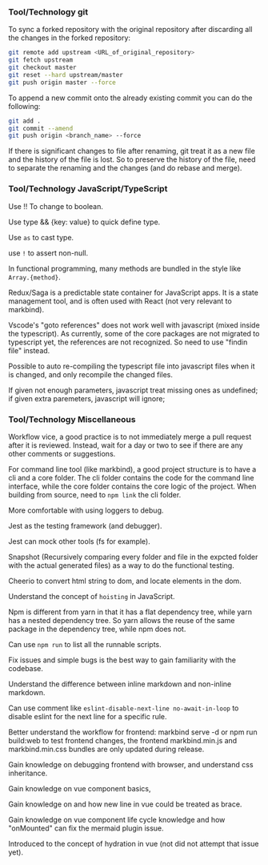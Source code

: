 ### Tool/Technology git
To sync a forked repository with the original repository after discarding all the changes in the forked repository:
```bash
git remote add upstream <URL_of_original_repository>
git fetch upstream
git checkout master
git reset --hard upstream/master
git push origin master --force
```

To append a new commit onto the already existing commit you can do the following:

```bash
git add .
git commit --amend
git push origin <branch_name> --force
```

If there is significant changes to file after renaming, git treat it as a new file and the history of the file is lost. So to preserve the history of the file, need to separate the renaming and the changes (and do rebase and merge).

### Tool/Technology JavaScript/TypeScript
Use !! To change to boolean.

Use type && {key: value} to quick define type.

Use `as` to cast type.

use `!` to assert non-null.

In functional programming, many methods are bundled in the style like `Array.{method}`.

Redux/Saga is a predictable state container for JavaScript apps. It is a state management tool, and is often used with React (not very relevant to markbind).

Vscode's "goto references" does not work well with javascript (mixed inside the typescript). As currently, some of the core packages are not migrated to typescript yet, the references are not recognized. So need to use "findin file" instead.

Possible to auto re-compiling the typescript file into javascript files when it is changed, and only  recompile the changed files.

If given not enough parameters, javascript treat missing ones as undefined; if given extra paremeters, javascript will ignore;

### Tool/Technology Miscellaneous
Workflow vice, a good practice is to not immediately merge a pull request after it is reviewed. Instead, wait for a day or two to see if there are any other comments or suggestions.

For command line tool (like markbind), a good project structure is to have a cli and a core folder. The cli folder contains the code for the command line interface, while the core folder contains the core logic of the project. When building from source, need to `npm link` the cli folder.

More comfortable with using loggers to debug.

Jest as the testing framework (and debugger).

Jest can mock other tools (fs for example).

Snapshot (Recursively comparing every folder and file in the expcted folder with the actual generated files) as a way to do the functional testing.

Cheerio to convert html string to dom, and locate elements in the dom.

Understand the concept of `hoisting` in JavaScript.

Npm is different from yarn in that it has a flat dependency tree, while yarn has a nested dependency tree. So yarn allows the reuse of the same package in the dependency tree, while npm does not.

Can use `npm run` to list all the runnable scripts.

Fix issues and simple bugs is the best way to gain familiarity with the codebase.

Understand the difference between inline markdown and non-inline markdown.

Can use comment like `eslint-disable-next-line no-await-in-loop` to disable eslint for the next line for a specific rule.

Better understand the workflow for frontend: markbind serve -d or npm run build:web to test frontend changes, the frontend markbind.min.js and markbind.min.css bundles are only updated during release.

Gain knowledge on debugging frontend with browser, and understand css inheritance.

Gain knowledge on vue component basics, 

Gain knowledge on and how new line in vue could be treated as brace.

Gain knowledge on vue component life cycle knowledge and how "onMounted" can fix the mermaid plugin issue.

Introduced to the concept of hydration in vue (not did not attempt that issue yet).